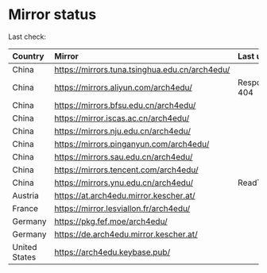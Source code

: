 <script src="./time.js"></script>
# Mirror status
Last check: <script type="text/javascript">localize(1666684007.5102525);</script>

|Country|Mirror|Last update|
|:------|:-----|:----------|
|China|https://mirrors.tuna.tsinghua.edu.cn/arch4edu/|<script type="text/javascript">localize(1666637963);</script>|
|China|https://mirrors.aliyun.com/arch4edu/|Response 404|
|China|https://mirrors.bfsu.edu.cn/arch4edu/|<script type="text/javascript">localize(1666637963);</script>|
|China|https://mirror.iscas.ac.cn/arch4edu/|<script type="text/javascript">localize(1666637963);</script>|
|China|https://mirrors.nju.edu.cn/arch4edu/|<script type="text/javascript">localize(1666507923);</script>|
|China|https://mirrors.pinganyun.com/arch4edu/|<script type="text/javascript">localize(1666637963);</script>|
|China|https://mirrors.sau.edu.cn/arch4edu/|<script type="text/javascript">localize(1650446957);</script>|
|China|https://mirrors.tencent.com/arch4edu/|<script type="text/javascript">localize(1666637963);</script>|
|China|https://mirrors.ynu.edu.cn/arch4edu/|ReadTimeout|
|Austria|https://at.arch4edu.mirror.kescher.at/|<script type="text/javascript">localize(1666637963);</script>|
|France|https://mirror.lesviallon.fr/arch4edu/|<script type="text/javascript">localize(1666637963);</script>|
|Germany|https://pkg.fef.moe/arch4edu/|<script type="text/javascript">localize(1666637963);</script>|
|Germany|https://de.arch4edu.mirror.kescher.at/|<script type="text/javascript">localize(1666637963);</script>|
|United States|https://arch4edu.keybase.pub/|<script type="text/javascript">localize(1666637963);</script>|

<script src="./tablefilter/tablefilter.js"></script>
<script src="./table.js"></script>
